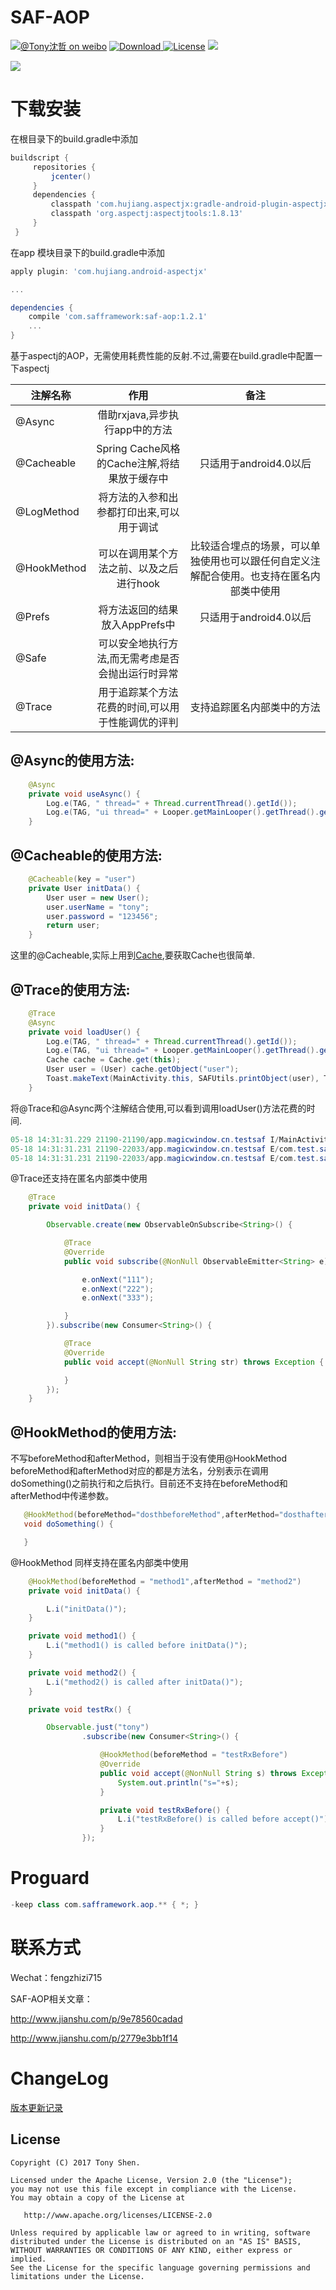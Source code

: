 # SAF-AOP

[![@Tony沈哲 on weibo](https://img.shields.io/badge/weibo-%40Tony%E6%B2%88%E5%93%B2-blue.svg)](http://www.weibo.com/fengzhizi715)
 [ ![Download](https://api.bintray.com/packages/fengzhizi715/maven/saf-aop/images/download.svg) ](https://bintray.com/fengzhizi715/maven/saf-aop/_latestVersion)
[![License](https://img.shields.io/badge/license-Apache%202-lightgrey.svg)](https://www.apache.org/licenses/LICENSE-2.0.html)
<a href="http://www.methodscount.com/?lib=com.safframework%3Asaf-aop%3A1.2.0"><img src="https://img.shields.io/badge/Methods and size-core: 108 | deps: 923 | 29 KB-e91e63.svg"/></a>

![](logo.png)

# 下载安装

在根目录下的build.gradle中添加
```groovy
buildscript {
     repositories {
         jcenter()
     }
     dependencies {
         classpath 'com.hujiang.aspectjx:gradle-android-plugin-aspectjx:1.1.1'
         classpath 'org.aspectj:aspectjtools:1.8.13'
     }
 }
```

在app 模块目录下的build.gradle中添加
```groovy
apply plugin: 'com.hujiang.android-aspectjx'

...

dependencies {
    compile 'com.safframework:saf-aop:1.2.1'
    ...
}
```

基于aspectj的AOP，无需使用耗费性能的反射.不过,需要在build.gradle中配置一下aspectj


| 注解名称        | 作用          | 备注          |
| ------------- |:-------------:| :-------------:|
| @Async        |借助rxjava,异步执行app中的方法|       |
| @Cacheable    |Spring Cache风格的Cache注解,将结果放于缓存中|只适用于android4.0以后|
| @LogMethod    |将方法的入参和出参都打印出来,可以用于调试|       |
| @HookMethod   |可以在调用某个方法之前、以及之后进行hook|比较适合埋点的场景，可以单独使用也可以跟任何自定义注解配合使用。也支持在匿名内部类中使用|
| @Prefs        |将方法返回的结果放入AppPrefs中|只适用于android4.0以后|
| @Safe         |可以安全地执行方法,而无需考虑是否会抛出运行时异常|       |
| @Trace        |用于追踪某个方法花费的时间,可以用于性能调优的评判|支持追踪匿名内部类中的方法       |


@Async的使用方法:
---
```Java
	@Async
	private void useAsync() {
		Log.e(TAG, " thread=" + Thread.currentThread().getId());
		Log.e(TAG, "ui thread=" + Looper.getMainLooper().getThread().getId());
	}
```

@Cacheable的使用方法:
---
```Java
	@Cacheable(key = "user")
	private User initData() {
		User user = new User();
		user.userName = "tony";
		user.password = "123456";
		return user;
	}
```

这里的@Cacheable,实际上用到[Cache](https://github.com/fengzhizi715/SAF/blob/master/docs/cache.md),要获取Cache也很简单.

@Trace的使用方法:
---
```Java
	@Trace
	@Async
	private void loadUser() {
		Log.e(TAG, " thread=" + Thread.currentThread().getId());
		Log.e(TAG, "ui thread=" + Looper.getMainLooper().getThread().getId());
		Cache cache = Cache.get(this);
		User user = (User) cache.getObject("user");
		Toast.makeText(MainActivity.this, SAFUtils.printObject(user), Toast.LENGTH_SHORT).show();
	}
```
将@Trace和@Async两个注解结合使用,可以看到调用loadUser()方法花费的时间.
```Java
05-18 14:31:31.229 21190-21190/app.magicwindow.cn.testsaf I/MainActivity: MainActivity=loadUser() take [1ms]
05-18 14:31:31.231 21190-22033/app.magicwindow.cn.testsaf E/com.test.saf.activity.MainActivity:  thread=14876
05-18 14:31:31.231 21190-22033/app.magicwindow.cn.testsaf E/com.test.saf.activity.MainActivity: ui thread=1
```


@Trace还支持在匿名内部类中使用

```java
    @Trace
    private void initData() {

        Observable.create(new ObservableOnSubscribe<String>() {

            @Trace
            @Override
            public void subscribe(@NonNull ObservableEmitter<String> e) throws Exception {

                e.onNext("111");
                e.onNext("222");
                e.onNext("333");

            }
        }).subscribe(new Consumer<String>() {

            @Trace
            @Override
            public void accept(@NonNull String str) throws Exception {

            }
        });
    }
```

@HookMethod的使用方法:
---
不写beforeMethod和afterMethod，则相当于没有使用@HookMethod<br>
beforeMethod和afterMethod对应的都是方法名，分别表示在调用doSomething()之前执行和之后执行。目前还不支持在beforeMethod和afterMethod中传递参数。

```Java
   @HookMethod(beforeMethod="dosthbeforeMethod",afterMethod="dosthafterMethod")
   void doSomething() {

   }
```

@HookMethod 同样支持在匿名内部类中使用

```java
    @HookMethod(beforeMethod = "method1",afterMethod = "method2")
    private void initData() {

        L.i("initData()");
    }

    private void method1() {
        L.i("method1() is called before initData()");
    }

    private void method2() {
        L.i("method2() is called after initData()");
    }

    private void testRx() {

        Observable.just("tony")
                .subscribe(new Consumer<String>() {

                    @HookMethod(beforeMethod = "testRxBefore")
                    @Override
                    public void accept(@NonNull String s) throws Exception {
                        System.out.println("s="+s);
                    }

                    private void testRxBefore() {
                        L.i("testRxBefore() is called before accept()");
                    }
                });
```

Proguard
===
```java
-keep class com.safframework.aop.** { *; }
```

联系方式
===

Wechat：fengzhizi715

SAF-AOP相关文章：

http://www.jianshu.com/p/9e78560cadad

http://www.jianshu.com/p/2779e3bb1f14

ChangeLog
===
[版本更新记录](CHANGELOG.md)

License
-------

    Copyright (C) 2017 Tony Shen.

    Licensed under the Apache License, Version 2.0 (the "License");
    you may not use this file except in compliance with the License.
    You may obtain a copy of the License at

       http://www.apache.org/licenses/LICENSE-2.0

    Unless required by applicable law or agreed to in writing, software
    distributed under the License is distributed on an "AS IS" BASIS,
    WITHOUT WARRANTIES OR CONDITIONS OF ANY KIND, either express or implied.
    See the License for the specific language governing permissions and
    limitations under the License.
